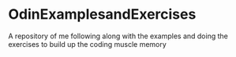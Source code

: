 # OdinExamplesandExercises
A repository of me following along with the examples and doing the exercises to build up the coding muscle memory
